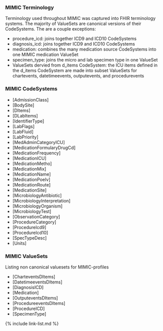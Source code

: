 ### MIMIC Terminology
Terminology used throughout MIMIC was captured into FHIR terminology systems. The majority of ValueSets are canonical versions of their CodeSystems. The are a couple exceptions:
- procedure_icd: joins together ICD9 and ICD10 CodeSystems
- diagnosis_icd: joins together ICD9 and ICD10 CodeSystems
- medication: combines the many medication source CodeSystems into one MIMIC medication ValueSet
- specimen_type: joins the micro and lab specimen type in one ValueSet
- ValueSets dervied from d_items CodeSystem: the ICU items defined in the d_items CodeSystem are made into subset ValueSets for chartevents, datetimeevents, outputevents, and procedurevents

### MIMIC CodeSystems
- [AdmissionClass]
- [BodySite]
- [DItems]
- [DLabItems]
- [IdentifierType]
- [LabFlags]
- [LabFluid]
- [LabPriority]
- [MedAdminCategoryICU]
- [MedicationFormularyDrugCd]
- [MedicationFrequency]
- [MedicationICU]
- [MedicationMetho]
- [MedicationMix]
- [MedicationName]
- [MedicationPoeIv]
- [MedicationRoute]
- [MedicationSite]
- [MicrobiologyAntibiotic]
- [MicrobiologyInterpretation]
- [MicrobiologyOrganism]
- [MicrobiologyTest]
- [ObservationCategory]
- [ProcedureCategory]
- [ProcedureIcd9]
- [ProcedureIcd10]
- [SpecTypeDesc]
- [Units]


### MIMIC ValueSets
Listing non canonical valuesets for MIMIC-profiles
- [CharteventsDItems]
- [DatetimeeventsDItems]
- [DiagnosisICD]
- [Medication]
- [OutputeventsDItems]
- [ProcedureeventsDItems]
- [ProcedureICD]
- [SpecimenType]


{% include link-list.md %}
